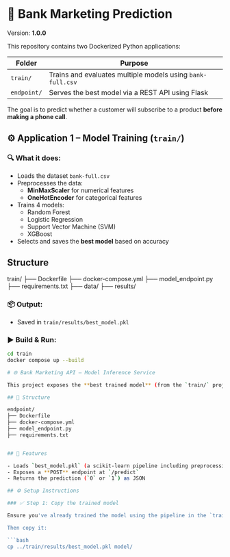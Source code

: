 # 🧠 Bank Marketing Prediction

Version: **1.0.0**

This repository contains two Dockerized Python applications:

| Folder       | Purpose                                                    |
|--------------|------------------------------------------------------------|
| `train/`     | Trains and evaluates multiple models using `bank-full.csv` |
| `endpoint/`  | Serves the best model via a REST API using Flask           |

The goal is to predict whether a customer will subscribe to a product **before making a phone call**.

## ⚙️ Application 1 – Model Training (`train/`)

### 🔍 What it does:

- Loads the dataset `bank-full.csv`
- Preprocesses the data:
  - **MinMaxScaler** for numerical features
  - **OneHotEncoder** for categorical features
- Trains 4 models:
  - Random Forest
  - Logistic Regression
  - Support Vector Machine (SVM)
  - XGBoost
- Selects and saves the **best model** based on accuracy

## Structure

train/ 
├── Dockerfile
├── docker-compose.yml
├── model_endpoint.py
├── requirements.txt
├── data/
├── results/ 

### 📦 Output:

- Saved in `train/results/best_model.pkl`

### ▶️ Build & Run:

```bash
cd train
docker compose up --build

# 🌐 Bank Marketing API – Model Inference Service

This project exposes the **best trained model** (from the `train/` project) as a **RESTful API** using Flask.

## 🧩 Structure

endpoint/
├── Dockerfile
├── docker-compose.yml
├── model_endpoint.py
├── requirements.txt


## 🚀 Features

- Loads `best_model.pkl` (a scikit-learn pipeline including preprocessing)
- Exposes a **POST** endpoint at `/predict`
- Returns the prediction (`0` or `1`) as JSON

## ⚙️ Setup Instructions

### ✅ Step 1: Copy the trained model

Ensure you've already trained the model using the pipeline in the `train/` folder.

Then copy it:

```bash
cp ../train/results/best_model.pkl model/
